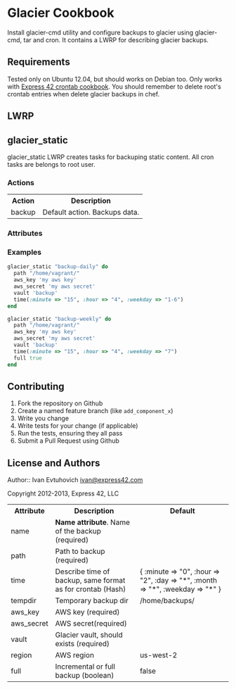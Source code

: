 Glacier Cookbook
======================

Install glacier-cmd utility and configure backups to glacier using glacier-cmd, tar and cron. It contains a LWRP for
describing glacier backups.

Requirements
------------

Tested only on Ubuntu 12.04, but should works on Debian too. Only works with [Express 42 crontab
cookbook](https://github.com/express42-cookbooks/crontab). You should remember to delete root's crontab entries when delete
glacier backups in chef.

LWRP
----

## glacier_static

glacier_static LWRP creates tasks for backuping static content. All cron tasks are belongs to root user.

### Actions
<table>
  <tr>
    <th>Action</th>
    <th>Description</th>
  </tr>
  <tr>
    <td>backup</td>
    <td>Default action. Backups data.</td>
  </tr>
</table>

### Attributes
<table>
  <tr>
    <th>Attribute</th>
    <th>Description</th>
    <th>Default</th>
  </tr>
  <tr>
    <td>name</td>
    <td><strong>Name attribute</strong>. Name of the backup (required)</td>
    <td></td>
  </tr>
  <tr>
    <td>path</td>
    <td>Path to backup (required)</td>
    <td></td>
  </tr>
  <tr>
    <td>time</td>
    <td>Describe time of backup, same format as for crontab (Hash)</td>
    <td>{ :minute => "0", :hour => "2", :day => "*", :month => "*", :weekday => "*" }</td>
  </tr>
  <tr>
    <td>tempdir</td>
    <td>Temporary backup dir</td>
    <td>/home/backups/</td>
  </tr>
  <tr>
    <td>aws_key</td>
    <td>AWS key (required)</td>
    <td></td>
  </tr>
  <tr>
    <td>aws_secret</td>
    <td>AWS secret(required)</td>
    <td></td>
  </tr>
  <tr>
    <td>vault</td>
    <td>Glacier vault, should exists (required)</td>
    <td></td>
  </tr>
  <tr>
    <td>region</td>
    <td>AWS region</td>
    <td>us-west-2</td>
  </tr>
  <tr>
    <td>full</td>
    <td>Incremental or full backup (boolean)</td>
    <td>false</td>
  </tr>

### Examples
```ruby
glacier_static "backup-daily" do
  path "/home/vagrant/"
  aws_key 'my aws key'
  aws_secret 'my aws secret'
  vault 'backup'
  time(:minute => "15", :hour => "4", :weekday => "1-6")
end

glacier_static "backup-weekly" do
  path "/home/vagrant/"
  aws_key 'my aws key'
  aws_secret 'my aws secret'
  vault 'backup'
  time(:minute => "15", :hour => "4", :weekday => "7")
  full true
end

```

Contributing
------------
1. Fork the repository on Github
2. Create a named feature branch (like `add_component_x`)
3. Write you change
4. Write tests for your change (if applicable)
5. Run the tests, ensuring they all pass
6. Submit a Pull Request using Github

License and Authors
-------------------
Author:: Ivan Evtuhovich <ivan@express42.com>

Copyright 2012-2013, Express 42, LLC
